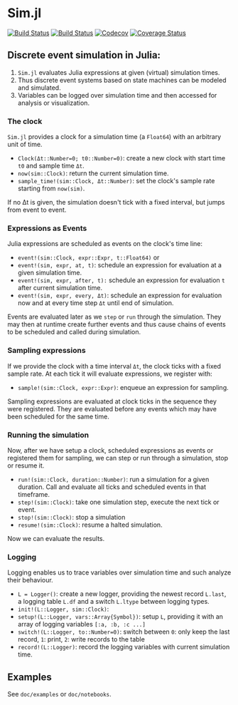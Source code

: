 # Sim.jl

[![Build Status](https://travis-ci.com/pbayer/Sim.jl.svg?branch=master)](https://travis-ci.com/pbayer/Sim.jl)
[![Build Status](https://ci.appveyor.com/api/projects/status/github/pbayer/Sim.jl?svg=true)](https://ci.appveyor.com/project/pbayer/Sim-jl)
[![Codecov](https://codecov.io/gh/pbayer/Sim.jl/branch/master/graph/badge.svg)](https://codecov.io/gh/pbayer/Sim.jl)
[![Coverage Status](https://coveralls.io/repos/github/pbayer/Sim.jl/badge.svg?branch=master)](https://coveralls.io/github/pbayer/Sim.jl?branch=master)

## Discrete event simulation in Julia:

1. `Sim.jl` evaluates Julia expressions at given (virtual) simulation times.
2. Thus discrete event systems based on state machines can be modeled and simulated.
3. Variables can be logged over simulation time and then accessed for
analysis or visualization.

### The clock

`Sim.jl` provides a clock for a simulation time  (a `Float64`) with an arbitrary unit of time.

- `Clock(Δt::Number=0; t0::Number=0)`: create a new clock with start time `t0` and sample time `Δt`.
- `now(sim::Clock)`: return the current simulation time.
- `sample_time!(sim::Clock, Δt::Number)`: set the clock's sample rate starting from `now(sim)`.

If no Δt is given, the simulation doesn't tick with a fixed interval, but jumps from event to event.

### Expressions as Events

Julia expressions are scheduled as events on the clock's time line:

- `event!(sim::Clock, expr::Expr, t::Float64)` or
- `event!(sim, expr, at, t)`: schedule an expression for evaluation at a given simulation time.
- `event!(sim, expr, after, t):` schedule an expression for evaluation `t` after current simulation time.
- `event!(sim, expr, every, Δt)`: schedule an expression for evaluation now and at every time step `Δt` until end of simulation.

Events are evaluated later as we `step` or `run` through the simulation. They may then at runtime create further events and thus cause chains of events to be scheduled and called during simulation.

### Sampling expressions

If we provide the clock with a time interval `Δt`, the clock ticks with a fixed sample rate. At each tick it will evaluate expressions, we register with:

- `sample!(sim::Clock, expr::Expr)`: enqueue an expression for sampling.

Sampling expressions are evaluated at clock ticks in the sequence they were registered. They are evaluated before any events which may have been scheduled for the same time.

### Running the simulation

Now, after we have setup a clock, scheduled expressions as events or registered them for sampling, we can step or run through a simulation, stop or resume it.

- `run!(sim::Clock, duration::Number)`: run a simulation for a given duration. Call and evaluate all ticks and scheduled events in that timeframe.
- `step!(sim::Clock)`: take one simulation step, execute the next tick or event.
- `stop!(sim::Clock)`: stop a simulation
- `resume!(sim::Clock)`: resume a halted simulation.

Now we can evaluate the results.

### Logging

Logging enables us to trace variables over simulation time and such analyze their behaviour.

- `L = Logger()`: create a new logger, providing the newest record `L.last`, a logging table `L.df` and a switch `L.ltype` between logging types.
- `init!(L::Logger, sim::Clock)`:
- `setup!(L::Logger, vars::Array{Symbol})`: setup `L`, providing it with an array of logging variables `[:a, :b, :c ...]`
- `switch!(L::Logger, to::Number=0)`: switch between `0`: only keep the last record, `1`: print, `2`: write records to the table
- `record!(L::Logger)`: record the logging variables with current simulation time.

## Examples

See `doc/examples` or `doc/notebooks`.
